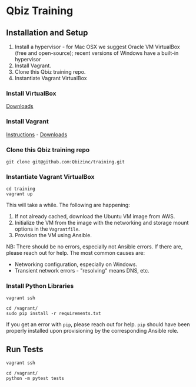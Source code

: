 # Qbiz Training

## Installation and Setup

1. Install a hypervisor - for Mac OSX we suggest Oracle VM VirtualBox (free and open-source); recent versions of Windows have a built-in hypervisor
2. Install Vagrant.
3. Clone this Qbiz training repo.
4. Instantiate Vagrant VirtualBox

### Install VirtualBox

[Downloads](https://www.virtualbox.org/wiki/Downloads)

### Install Vagrant

[Instructions](https://www.vagrantup.com/docs/installation/) - [Downloads](https://www.vagrantup.com/downloads.html)

### Clone this Qbiz training repo

```
git clone git@github.com:Qbizinc/training.git
```

### Instantiate Vagrant VirtualBox

```
cd training
vagrant up
```

This will take a while. The following are happening:

1. If not already cached, download the Ubuntu VM image from AWS.
2. Initialize the VM from the image with the networking and storage mount options in the `Vagrantfile`.
3. Provision the VM using Ansible.

NB: There should be no errors, especially not Ansible errors. If there are, please reach out for help. The most common causes are:

* Networking configuration, especially on Windows.
* Transient network errors - "resolving" means DNS, etc.

### Install Python Libraries

```
vagrant ssh
```

```
cd /vagrant/
sudo pip install -r requirements.txt
```

If you get an error with `pip`, please reach out for help. `pip` should have been properly installed upon provisioning by the corresponding Ansible role.

## Run Tests

```
vagrant ssh
```

```
cd /vagrant/
python -m pytest tests
```

